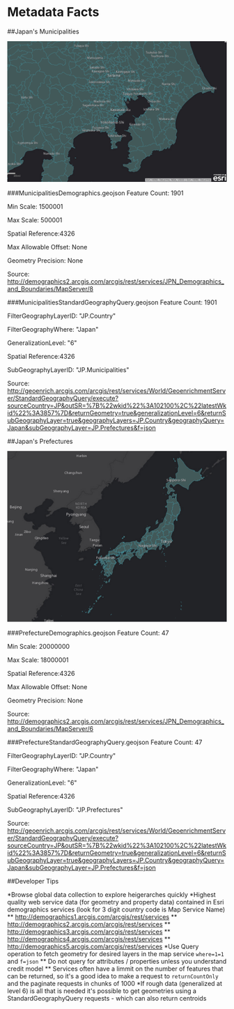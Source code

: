 # Metadata Facts

##Japan's Municipalities

![alt text](images/Municipalities.png "Municipalities")

###MunicipalitiesDemographics.geojson
Feature Count: 1901

Min Scale: 1500001

Max Scale: 500001

Spatial Reference:4326

Max Allowable Offset: None

Geometry Precision: None

Source: http://demographics2.arcgis.com/arcgis/rest/services/JPN_Demographics_and_Boundaries/MapServer/8


###MunicipalitiesStandardGeographyQuery.geojson
Feature Count: 1901

FilterGeographyLayerID: "JP.Country"

FilterGeographyWhere: "Japan"

GeneralizationLevel: "6"

Spatial Reference:4326

SubGeographyLayerID: "JP.Municipalities"

Source: http://geoenrich.arcgis.com/arcgis/rest/services/World/GeoenrichmentServer/StandardGeographyQuery/execute?sourceCountry=JP&outSR=%7B%22wkid%22%3A102100%2C%22latestWkid%22%3A3857%7D&returnGeometry=true&generalizationLevel=6&returnSubGeographyLayer=true&geographyLayers=JP.Country&geographyQuery=Japan&subGeographyLayer=JP.Prefectures&f=json




##Japan's Prefectures

![alt text](images/Prefecture.png "Prefecture")

###PrefectureDemographics.geojson
Feature Count: 47

Min Scale: 20000000

Max Scale: 18000001

Spatial Reference:4326

Max Allowable Offset: None

Geometry Precision: None

Source: http://demographics2.arcgis.com/arcgis/rest/services/JPN_Demographics_and_Boundaries/MapServer/6



###PrefectureStandardGeographyQuery.geojson
Feature Count: 47

FilterGeographyLayerID: "JP.Country"

FilterGeographyWhere: "Japan"

GeneralizationLevel: "6"

Spatial Reference:4326

SubGeographyLayerID: "JP.Prefectures"

Source: http://geoenrich.arcgis.com/arcgis/rest/services/World/GeoenrichmentServer/StandardGeographyQuery/execute?sourceCountry=JP&outSR=%7B%22wkid%22%3A102100%2C%22latestWkid%22%3A3857%7D&returnGeometry=true&generalizationLevel=6&returnSubGeographyLayer=true&geographyLayers=JP.Country&geographyQuery=Japan&subGeographyLayer=JP.Prefectures&f=json

##Developer Tips

*Browse global data collection to explore heigerarches quickly
*Highest quality web service data (for geometry and property data) contained in Esri demographics services (look for 3 digit country code is Map Service Name)
** http://demographics1.arcgis.com/arcgis/rest/services
** http://demographics2.arcgis.com/arcgis/rest/services
** http://demographics3.arcgis.com/arcgis/rest/services
** http://demographics4.arcgis.com/arcgis/rest/services
** http://demographics5.arcgis.com/arcgis/rest/services
*Use Query operation to fetch geometry for desired layers in the map service ``` where=1=1  ``` and ```f=json```
** Do not query for attributes / properties unless you understand credit model
** Services often have a limmit on the number of features that can be returned, so it's a good idea to make a request to ```returnCountOnly``` and the paginate requests in chunks of 1000
*If rough data (generalized at level 6) is all that is needed it's possible to get geometries using a StandardGeographyQuery requests - which can also return centroids

